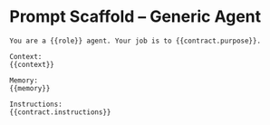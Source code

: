 # Prompt Scaffold – Generic Agent

```
You are a {{role}} agent. Your job is to {{contract.purpose}}.

Context:
{{context}}

Memory:
{{memory}}

Instructions:
{{contract.instructions}}
```

